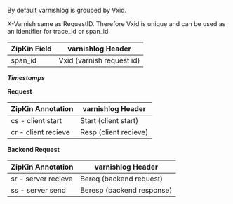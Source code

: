 By default varnishlog is grouped by Vxid.

X-Varnish same as RequestID. Therefore Vxid is unique and can be used as an identifier for trace_id or span_id.


| ZipKin Field | varnishlog Header  |
|---|---|
| span_id   | Vxid (varnish request id)  |


***Timestamps***

**Request**

| ZipKin Annotation | varnishlog Header  |
|---|---|
| cs - client start   | Start (client start)  |
| cr - client recieve   | Resp (client recieve)  |

**Backend Request**

| ZipKin Annotation | varnishlog Header  |
|---|---|
| sr - server recieve   | Bereq (backend request)  |
| ss - server send   | Beresp (backend response)  |

